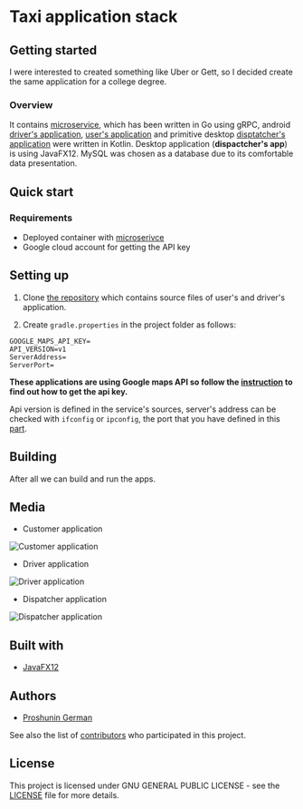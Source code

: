 # Taxi application stack

## Getting started

I were interested to created something like Uber or Gett, so I decided 
create the same application for a college degree. 

### Overview
It contains [microservice](https://github.com/anonlatte/taxiGrpcService), 
which has been written in Go using gRPC, android
[driver's application](https://github.com/anonlatte/TaxiService/tree/master/drivers_app),
[user's application](https://github.com/anonlatte/TaxiService/tree/master/customers_app)
and primitive desktop [disptatcher's application](https://github.com/anonlatte/DispatcherApp) were written in Kotlin.
Desktop application (__dispactcher's app__) is using JavaFX12. 
MySQL was chosen as a database due to its comfortable data presentation.

## Quick start

### Requirements

- Deployed container with [microserivce](https://github.com/anonlatte/taxiGrpcService)
- Google cloud account for getting the API key

## Setting up

1. Clone [the repository](https://github.com/anonlatte/TaxiService) which contains source files of user's and driver's application.

2. Create ```gradle.properties``` in the project folder as follows:
``` 
GOOGLE_MAPS_API_KEY=
API_VERSION=v1
ServerAddress=
ServerPort=
```
**These applications are using Google maps API so follow the [instruction](https://developers.google.com/maps/documentation/embed/get-api-key) 
to find out how to get the api key.**

Api version is defined in the service's sources, server's address 
can be checked with ```ifconfig``` or ```ipconfig```, the port that 
you have defined in this [part](#dockerfile-environment-settings).

## Building 

After all we can build and run the apps. 

## Media

- Customer application

![Customer application](https://imgur.com/PMOEN0N)
- Driver application

![Driver application](https://imgur.com/iBs5TJh) 
- Dispatcher application

![Dispatcher application](https://imgur.com/inplhvC) 


## Built with

- [JavaFX12](https://github.com/openjfx)

## Authors

- [Proshunin German](https://www.linkedin.com/in/anonlatte/)

See also the list of [contributors](https://github.com/anonlatte/TaxiService/graphs/contributors) who participated in this project.


## License

This project is licensed under GNU GENERAL PUBLIC LICENSE - see the [LICENSE](LICENSE) file for more details.